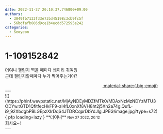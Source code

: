 ```yaml
---
date: 2022-11-27 20:10:37.746000+09:00
authors:
  - 3049fb7133f33e73bd45198c3cb9fc5f
  - 56bdfafb606d9ce1b4ecdd572595e242
categories:
  - Seoyeon
---
```


# 1-109152842

<div class="post-container" markdown="1">
<div class="content-container md-sidebar__scrollwrap" markdown="1">

더여니 챌린지 찍을 때마다 왜이리 귀여웡<br>근데 챌린지할때마다 누가 찍어주는거야?

</div>
</div>

<div style="text-align: right;" markdown="1">
<a href="https://weverse.io/fromis9/fanpost/1-109152842" style="text-align: right;">:material-share:{.big-emoji}</a>
</div>
---

<div class="comments-container md-sidebar__scrollwrap" markdown="1">
<div class="comment" markdown="1">
<div class='id-container' markdown="1">
![](https://phinf.wevpstatic.net/MjAyNDEyMDZfMTk0/MDAxNzMzNDYzMTU3ODYw.tGTD1QfitfecHkFF9-zI4fL0xnXf8VH8ht2j5Xh2a74g.QufL-i9_92XbdgbPBLGEpzXIrDqS4JTDRCqprDbYdJIg.JPEG/image.jpg?type=s72){ pfp loading=lazy }
**<span class="artist">더여니</span>** <small>Nov 27 2022, 20:12</small><br>
</div>
<div class='comment-body' markdown="1">
회사요~!
</div>
</div>
</div>
---
